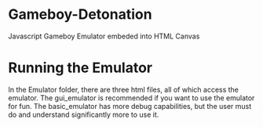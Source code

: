 # Gameboy-Detonation
Javascript Gameboy Emulator embeded into HTML Canvas

# Running the Emulator
In the Emulator folder, there are three html files, all of which access the emulator. The gui_emulator is recommended if you want to use the emulator for fun. The basic_emulator has more debug capabilities, but the user must do and understand significantly more to use it.